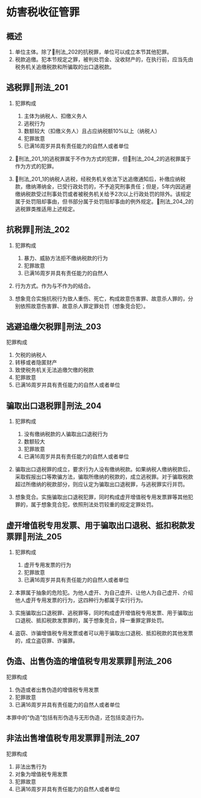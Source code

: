 # 妨害税收征管罪

## 概述

1. 单位主体。除了🚪刑法_202的抗税罪，单位可以成立本节其他犯罪。
2. 税款追缴。犯本节规定之罪，被判处罚金、没收财产的，在执行前，应当先由税务机关追缴税款和所骗取的出口退税款。


## 逃税罪🚪刑法_201

1. 犯罪构成
    1. 主体为纳税人、扣缴义务人
    2. 逃税行为
    3. 数额较大（扣缴义务人）且占应纳税额10%以上（纳税人）
    4. 犯罪故意
    5. 已满16周岁并具有责任能力的自然人或者单位


1. 🚪刑法_201_1的逃税罪属于不作为方式的犯罪，但🚪刑法_204_2的逃税罪属于作为方式的犯罪。

2. 🚪刑法_201_1的纳税人逃税，经税务机关依法下达追缴通知后，补缴应纳税款，缴纳滞纳金，已受行政处罚的，不予追究刑事责任；但是，5年内因逃避缴纳税款受过刑事处罚或者被税务机关给予2次以上行政处罚的除外。该规定属于处罚阻却事由，但书部分属于处罚阻却事由的例外规定。🚪刑法_204_2的逃税罪类推适用上述规定。



## 抗税罪🚪刑法_202

1. 犯罪构成
    1. 暴力、威胁方法拒不缴纳税款的行为
    2. 犯罪故意
    3. 已满16周岁并具有责任能力的自然人

1. 行为方式。作为与不作为的结合。
2. 想象竞合实施抗税行为致人重伤、死亡，构成故意伤害罪、故意杀人罪的，分别依照故意伤害罪、故意杀人罪定罪处罚（想象竞合犯）。


## 逃避追缴欠税罪🚪刑法_203

犯罪构成
1. 欠税的纳税人
2. 转移或者隐匿财产
3. 致使税务机关无法追缴欠缴的税款
4. 犯罪故意
5. 已满16周岁并具有责任能力的自然人或者单位


## 骗取出口退税罪🚪刑法_204

1. 犯罪构成
    1. 没有缴纳税款的人骗取出口退税行为
    2. 数额较大
    3. 犯罪故意
    4. 已满16周岁并具有责任能力的自然人或者单位

1. 骗取出口退税罪的成立，要求行为人没有缴纳税款。如果纳税人缴纳税款后，采取假报出口等欺骗方法，骗取所缴纳的税款的，成立逃税罪。对于骗取税款超过所缴纳的税款部分，则应认定为骗取出口退税罪，与逃税罪实行并罚。

2. 想象竞合。实施骗取出口退税犯罪，同时构成虚开增值税专用发票罪等其他犯罪的，属于想象竞合犯，依照刑法处罚较重的规定定罪处罚。


## 虚开增值税专用发票、用于骗取出口退税、抵扣税款发票罪🚪刑法_205


1. 犯罪构成
    1. 虚开专用发票的行为
    2. 犯罪故意
    3. 已满16周岁并具有责任能力的自然人或者单位

1. 本罪属于抽象的危险犯。为他人虚开、为自己虚开、让他人为自己虚开、介绍他人虚开专用发票的行为，这四种行为都属于实行行为。

2. 实施骗取出口退税罪、逃税罪等，同时构成虚开增值税专用发票、用于骗取出口退税、抵扣税款发票罪的，属于想象竞合，择一重罪定罪处罚。

3. 盗窃、诈骗增值税专用发票或者可以用于骗取出口退税、抵扣税款的其他发票的，成立盗窃罪、诈骗罪。



## 伪造、出售伪造的增值税专用发票罪🚪刑法_206

犯罪构成
1. 伪造或者出售伪造的增值税专用发票
2. 犯罪故意
3. 已满16周岁并具有责任能力的自然人或者单位


本罪中的“伪造”包括有形伪造与无形伪造，还包括变造行为。


## 非法出售增值税专用发票罪🚪刑法_207

犯罪构成
1. 非法出售行为
2. 对象为增值税专用发票
3. 犯罪故意
4. 已满16周岁并具有责任能力的自然人或者单位
